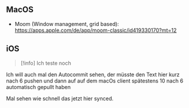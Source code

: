 ## MacOS

- Moom (Window management, grid based): https://apps.apple.com/de/app/moom-classic/id419330170?mt=12

## iOS

> [!info]
> Ich teste noch
>

Ich will auch mal den Autocommit sehen, der müsste den Text hier kurz nach 6 pushen und dann auf auf dem macOs client spätestens 10 nach 6 automatisch gepullt haben

Mal sehen wie schnell das jetzt hier synced.
